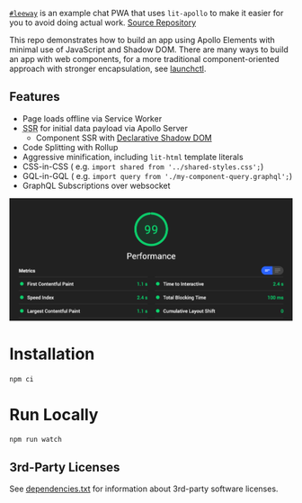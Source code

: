[`#leeway`](https://leeway.apolloelements.dev) is an example chat PWA that uses `lit-apollo` to make it easier for you to avoid doing actual work. [Source Repository](https://github.com/apollo-elements/leeway)

This repo demonstrates how to build an app using Apollo Elements with minimal use of JavaScript and Shadow DOM. There are many ways to build an app with web components, for a more traditional component-oriented approach with stronger encapsulation, see [launchctl](https://github.com/apollo-elements/launchctl).

## Features
- Page loads offline via Service Worker
- <abbr title="server side rendering">SSR</abbr> for initial data payload via Apollo Server
  - Component SSR with [Declarative Shadow DOM](https://web.dev/declarative-shadow-dom/)
- Code Splitting with Rollup
- Aggressive minification, including `lit-html` template literals
- CSS-in-CSS ( e.g. `import shared from '../shared-styles.css';`)
- GQL-in-GQL ( e.g. `import query from './my-component-query.graphql';`)
- GraphQL Subscriptions over websocket

![Lighthouse Scores: 98 (performance), 100 (accessibility), 93 (best practises), 100 (SEO), 12/12 (PWA)](./lighthouse-performance-sep-2020.png)

# Installation
```
npm ci
```

# Run Locally
```
npm run watch
```

## 3rd-Party Licenses
See [dependencies.txt](./dependencies.txt) for information about 3rd-party software licenses.
